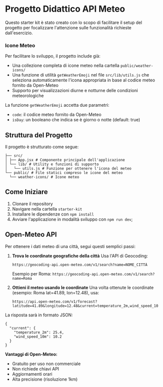 # Progetto Didattico API Meteo

Questo starter kit è stato creato con lo scopo di facilitare il setup del progetto per focalizzare l'attenzione sulle funzionalità richieste dall'esercizio.

### Icone Meteo

Per facilitare lo sviluppo, il progetto include già:

- Una collezione completa di icone meteo nella cartella `public/weather-icons/`
- Una funzione di utilità `getWeatherEmoji` nel file `src/lib/utils.js` che seleziona automaticamente l'icona appropriata in base al codice meteo fornito da Open-Meteo
- Supporto per visualizzazioni diurne e notturne delle condizioni meteorologiche

La funzione `getWeatherEmoji` accetta due parametri:

- `code`: il codice meteo fornito da Open-Meteo
- `isDay`: un booleano che indica se è giorno o notte (default: true)

## Struttura del Progetto

Il progetto è strutturato come segue:

```
├── src/
│ ├── App.jsx # Componente principale dell'applicazione
│ └── lib/ # Utility e funzioni di supporto
│   └── utils.js # Funzione per ottenere l'icona del meteo
└── public/ # File statici compreso le icone del meteo
  └── weather-icons/ # Icone meteo
```

## Come Iniziare

1. Clonare il repository
2. Navigare nella cartella `starter-kit`
3. Installare le dipendenze con `npm install`
4. Avviare l'applicazione in modalità sviluppo con `npm run dev`;

## Open-Meteo API

Per ottenere i dati meteo di una città, segui questi semplici passi:

1. **Trova le coordinate geografiche della città**
   Usa l'API di Geocoding:

   ```
   https://geocoding-api.open-meteo.com/v1/search?name=NOME_CITTÀ
   ```

   Esempio per Roma: `https://geocoding-api.open-meteo.com/v1/search?name=Roma`

2. **Ottieni il meteo usando le coordinate**
   Una volta ottenute le coordinate (esempio: Roma lat=41.89, lon=12.48), usa:
   ```
   https://api.open-meteo.com/v1/forecast?latitude=41.89&longitude=12.48&current=temperature_2m,wind_speed_10m
   ```

La risposta sarà in formato JSON:

```
{
  "current": {
    "temperature_2m": 25.4,
    "wind_speed_10m": 10.2
  }
}
```

**Vantaggi di Open-Meteo:**

- Gratuito per uso non commerciale
- Non richiede chiavi API
- Aggiornamenti orari
- Alta precisione (risoluzione 1km)
